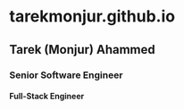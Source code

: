 # tarekmonjur.github.io
## Tarek (Monjur) Ahammed
### Senior Software Engineer
#### Full-Stack Engineer
